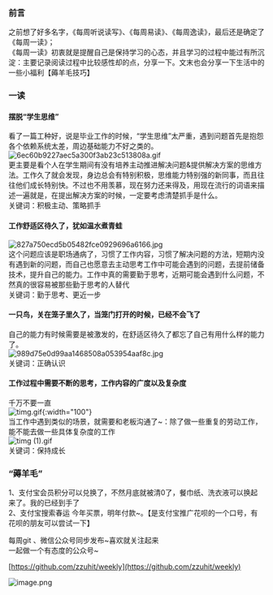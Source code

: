 <a name="6i6No"></a>
### 前言
之前想了好多名字，《每周听说读写》、《每周易读》、《每周逸读》，最后还是确定了《每周一读》；<br />《每周一读》初衷就是提醒自己是保持学习的心态，并且学习的过程中能过有所沉淀：主要记录阅读过程中比较感性却的点，分享一下。文末也会分享一下生活中的一些小福利【薅羊毛技巧】
<a name="viMq5"></a>
### 一读
<a name="zvm0A"></a>
#### 摆脱“学生思维”
看了一篇工种好，说是毕业工作的时候，“学生思维”太严重，遇到问题首先是抱怨各个依赖系统太差，周边基础能力不好之类的。<br />![6ec60b9227aec5a300f3ab23c513808a.gif](https://cdn.nlark.com/yuque/0/2019/gif/313624/1576715730988-27b0e74c-4cc8-45fa-bbc1-1cbbbebaa8ab.gif#align=left&display=inline&height=171&name=6ec60b9227aec5a300f3ab23c513808a.gif&originHeight=240&originWidth=240&size=52891&status=done&style=none&width=171)<br />更主要是看个人在学生期间有没有培养主动推进解决问题&提供解决方案的思维方法。工作久了就会发现，身边总会有特别积极，思维能力特别强的新同事，而且往往他们成长特别快。不过也不用羡慕，现在努力还来得及，用现在流行的词语来描述一遍就是，在提出解决方案的时候，一定要考虑清楚抓手是什么。<br />关键词：积极主动、策略抓手
<a name="kfwXd"></a>
#### 工作舒适区待久了，犹如温水煮青蛙
![827a750ecd5b05482fce0929696a6166.jpg](https://cdn.nlark.com/yuque/0/2019/jpeg/313624/1576716377007-f4720a2f-f650-46fe-8456-a0bca18a619f.jpeg#align=left&display=inline&height=252&name=827a750ecd5b05482fce0929696a6166.jpg&originHeight=371&originWidth=500&size=28460&status=done&style=none&width=340)<br />这个问题应该是职场通病了，习惯了工作内容，习惯了解决问题的方法，短期内没有遇到新的问题，而自己也愿意去主动思考工作中可能会遇到的问题，去提前储备技术，提升自己的能力。工作中真的需要勤于思考，近期可能会遇到什么问题，不然真的很容易被那些勤于思考的人替代<br />关键词：勤于思考、更近一步

<a name="3AtBj"></a>
#### 一只鸟，关在笼子里久了，当笼门打开的时候，已经不会飞了
自己的能力有时候需要是被激发的，在舒适区待久了都忘了自己有用什么样的能力了。<br />![989d75e0d99aa1468508a053954aaf8c.jpg](https://cdn.nlark.com/yuque/0/2019/jpeg/313624/1576716874660-74423ff7-5f3c-400b-a871-9b440d3df303.jpeg#align=left&display=inline&height=288&name=989d75e0d99aa1468508a053954aaf8c.jpg&originHeight=423&originWidth=500&size=65292&status=done&style=none&width=340)<br />关键词：正确认识
<a name="n3A8L"></a>
#### 工作过程中需要不断的思考，工作内容的广度以及复杂度
千万不要一直<br />![timg.gif](https://cdn.nlark.com/yuque/0/2019/gif/313624/1576717399386-400d18fd-12ff-4aac-afc0-6b80c050b01b.gif#align=left&display=inline&height=271&name=timg.gif&originHeight=764&originWidth=960&size=369666&status=done&style=none&width=340){:width="100"}<br />当工作中遇到类似的场景，就需要和老板沟通了~：除了做一些重复的劳动工作，能不能去做一些具体复杂度的工作<br />![timg (1).gif](https://cdn.nlark.com/yuque/0/2019/gif/313624/1576721361826-8c14bf20-30be-43d8-bed5-14d2d2368fab.gif#align=left&display=inline&height=108&name=timg%20%281%29.gif&originHeight=108&originWidth=200&size=4544&status=done&style=none&width=200)<br />关键词：保持成长

<a name="x4mx9"></a>
### “薅羊毛”
1、支付宝会员积分可以兑换了，不然月底就被清0了，餐巾纸、洗衣液可以换起来了。我的已经到手了<br />2、支付宝搜索春运 今年买票，明年付款~。【是支付宝推广花呗的一个口号，有花呗的朋友可以尝试一下】


每周git 、微信公众号同步发布~喜欢就关注起来<br />一起做一个有态度的公众号~

[https://github.com/zzuhit/weekly](https://github.com/zzuhit/weekly)

![image.png](https://cdn.nlark.com/yuque/0/2019/png/313624/1576721852166-3ca8da00-5f20-4b34-99b5-7a6dc485d818.png#align=left&display=inline&height=244&name=image.png&originHeight=488&originWidth=662&size=132320&status=done&style=none&width=331)